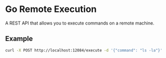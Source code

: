 # Go Remote Execution

A REST API that allows you to execute commands on a remote machine.


## Example

```bash
curl -X POST http://localhost:12084/execute -d '{"command": "ls -la"}'
```
